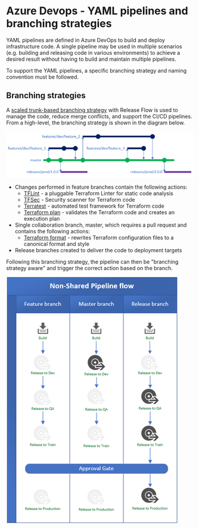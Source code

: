 # Azure Devops - YAML pipelines and branching strategies
YAML pipelines are defined in Azure DevOps to build and deploy infrastructure code. A single pipeline may be used in multiple scenarios (e.g. building and releasing code in various environments) to achieve a desired result without having to build and maintain multiple pipelines.

To support the YAML pipelines, a specific branching strategy and naming convention must be followed.

## Branching strategies
A [scaled trunk-based branching strategy](https://trunkbaseddevelopment.com/) with Release Flow is used to manage the code, reduce merge conflicts, and support the CI/CD pipelines. From a high-level, the branching strategy is shown in the diagram below.

![Branching](./images/branching.png)

- Changes performed in feature branches contain the following actions:
  - [TFLint](https://github.com/terraform-linters/tflint) - a pluggable Terraform Linter for static code analysis
  - [TFSec](https://github.com/tfsec/tfsec) - Security scanner for Terraform code
  - [Terratest](https://github.com/gruntwork-io/terratest) - automated test framework for Terraform code
  - [Terraform plan](https://www.terraform.io/docs/cli/commands/plan.html) - validates the Terraform code and creates an execution plan
- Single collaboration branch, master, which requires a pull request and contains the following actions:
  - [Terraform format](https://www.terraform.io/docs/cli/commands/fmt.html) - rewrites Terraform configuration files to a canonical format and style
- Release branches created to deliver the code to deployment targets

Following this branching strategy, the pipeline can then be "branching strategy aware" and trigger the correct action based on the branch.

![Non-shared Pipeline Flow](./images/pipeline_flow.png)

